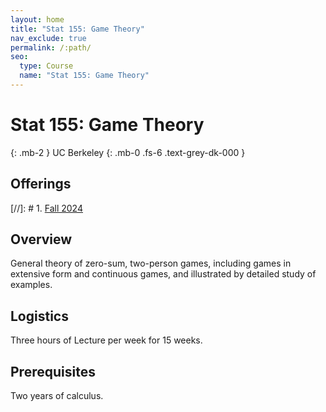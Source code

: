 ```yaml
---
layout: home
title: "Stat 155: Game Theory"
nav_exclude: true
permalink: /:path/
seo:
  type: Course
  name: "Stat 155: Game Theory"
---
```


# Stat 155: Game Theory
{: .mb-2 }
UC Berkeley
{: .mb-0 .fs-6 .text-grey-dk-000 }



## Offerings

[//]: # 1. [Fall 2024](fall-2024)




## Overview

General theory of zero-sum, two-person games, including games in extensive form and continuous games, and illustrated by detailed study of examples. 

## Logistics

Three hours of Lecture per week for 15 weeks.

## Prerequisites

Two years of calculus. 
